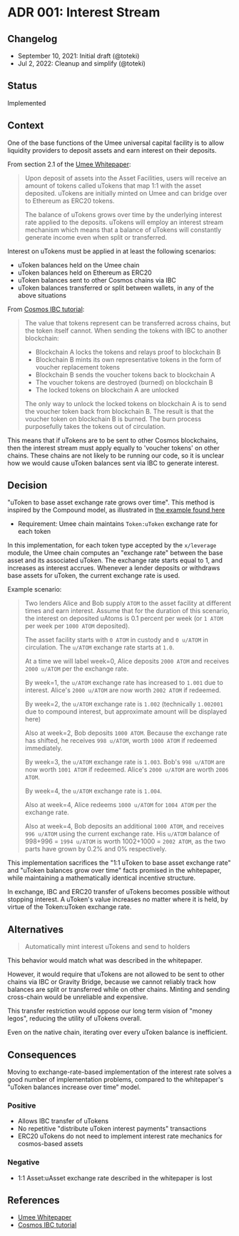 # ADR 001: Interest Stream

## Changelog

- September 10, 2021: Initial draft (@toteki)
- Jul 2, 2022: Cleanup and simplify (@toteki)

## Status

Implemented

## Context

One of the base functions of the Umee universal capital facility is to allow liquidity providers to deposit assets and earn interest on their deposits.

From section 2.1 of the [Umee Whitepaper](https://umee.cc/umee-whitepaper/):

> Upon deposit of assets into the Asset Facilities, users will receive an amount of tokens called uTokens that map 1:1 with the asset deposited. uTokens are initially minted on Umee and can bridge over to Ethereum as ERC20 tokens.
>
> The balance of uTokens grows over time by the underlying interest rate applied to the deposits. uTokens will employ an interest stream mechanism which means that a balance of uTokens will constantly generate income even when split or transferred.

Interest on uTokens must be applied in at least the following scenarios:

- uToken balances held on the Umee chain
- uToken balances held on Ethereum as ERC20
- uToken balances sent to other Cosmos chains via IBC
- uToken balances transferred or split between wallets, in any of the above situations

From [Cosmos IBC tutorial](https://tutorials.cosmos.network/understanding-ibc-denoms/):

> The value that tokens represent can be transferred across chains, but the token itself cannot. When sending the tokens with IBC to another blockchain:
>
> - Blockchain A locks the tokens and relays proof to blockchain B
> - Blockchain B mints its own representative tokens in the form of voucher replacement tokens
> - Blockchain B sends the voucher tokens back to blockchain A
> - The voucher tokens are destroyed (burned) on blockchain B
> - The locked tokens on blockchain A are unlocked
>
> The only way to unlock the locked tokens on blockchain A is to send the voucher token back from blockchain B. The result is that the voucher token on blockchain B is burned. The burn process purposefully takes the tokens out of circulation.

This means that if uTokens are to be sent to other Cosmos blockchains, then the interest stream must apply equally to 'voucher tokens' on other chains. These chains are not likely to be running our code, so it is unclear how we would cause uToken balances sent via IBC to generate interest.

## Decision

"uToken to base asset exchange rate grows over time". This method is inspired by the Compound model, as illustrated in [the example found here](https://compound.finance/docs/ctokens#introduction)

- Requirement: Umee chain maintains `Token:uToken` exchange rate for each token

In this implementation, for each token type accepted by the `x/leverage` module, the Umee chain computes an "exchange rate" between the base asset and its associated uToken. The exchange rate starts equal to 1, and increases as interest accrues. Whenever a lender deposits or withdraws base assets for uToken, the current exchange rate is used.

Example scenario:

> Two lenders Alice and Bob supply `ATOM` to the asset facility at different times and earn interest. Assume that for the duration of this scenario, the interest on deposited uAtoms is 0.1 percent per week (or `1 ATOM` per week per `1000 ATOM` deposited).
>
> The asset facility starts with `0 ATOM` in custody and `0 u/ATOM` in circulation. The `u/ATOM` exchange rate starts at `1.0`.
>
> At a time we will label week=0, Alice deposits `2000 ATOM` and receives `2000 u/ATOM` per the exchange rate.
>
> By week=1, the `u/ATOM` exchange rate has increased to `1.001` due to interest. Alice's `2000 u/ATOM` are now worth `2002 ATOM` if redeemed.
>
> By week=2, the `u/ATOM` exchange rate is `1.002` (technically `1.002001` due to compound interest, but approximate amount will be displayed here)
>
> Also at week=2, Bob deposits `1000 ATOM`. Because the exchange rate has shifted, he receives `998 u/ATOM`,  worth `1000 ATOM` if redeemed immediately.
>
> By week=3, the `u/ATOM` exchange rate is `1.003`. Bob's `998 u/ATOM` are now worth `1001 ATOM` if redeemed. Alice's `2000 u/ATOM` are worth `2006 ATOM`.
>
> By week=4, the `u/ATOM` exchange rate is `1.004`.
>
> Also at week=4, Alice redeems `1000 u/ATOM` for `1004 ATOM` per the exchange rate.
>
> Also at week=4, Bob deposits an additional `1000 ATOM`, and receives `996 u/ATOM` using the current exchange rate. His `u/ATOM` balance of 998+996 = `1994 u/ATOM` is worth 1002+1000 = `2002 ATOM`, as the two parts have grown by 0.2% and 0% respectively.

This implementation sacrifices the "1:1 uToken to base asset exchange rate" and "uToken balances grow over time" facts promised in the whitepaper, while maintaining a mathematically identical incentive structure.

In exchange, IBC and ERC20 transfer of uTokens becomes possible without stopping interest. A uToken's value increases no matter where it is held, by virtue of the Token:uToken exchange rate.

## Alternatives

> Automatically mint interest uTokens and send to holders

This behavior would match what was described in the whitepaper.

However, it would require that uTokens are not allowed to be sent to other chains via IBC or Gravity Bridge, because we cannot reliably track how balances are split or transferred while on other chains. Minting and sending cross-chain would be unreliable and expensive.

This transfer restriction would oppose our long term vision of "money legos", reducing the utility of uTokens overall.

Even on the native chain, iterating over every uToken balance is inefficient.

## Consequences

Moving to exchange-rate-based implementation of the interest rate solves a good number of implementation problems, compared to the whitepaper's "uToken balances increase over time" model.

### Positive

- Allows IBC transfer of uTokens
- No repetitive "distribute uToken interest payments" transactions
- ERC20 uTokens do not need to implement interest rate mechanics for cosmos-based assets

### Negative

- 1:1 Asset:uAsset exchange rate described in the whitepaper is lost

## References

- [Umee Whitepaper](https://umee.cc/umee-whitepaper/)
- [Cosmos IBC tutorial](https://tutorials.cosmos.network/understanding-ibc-denoms/)
